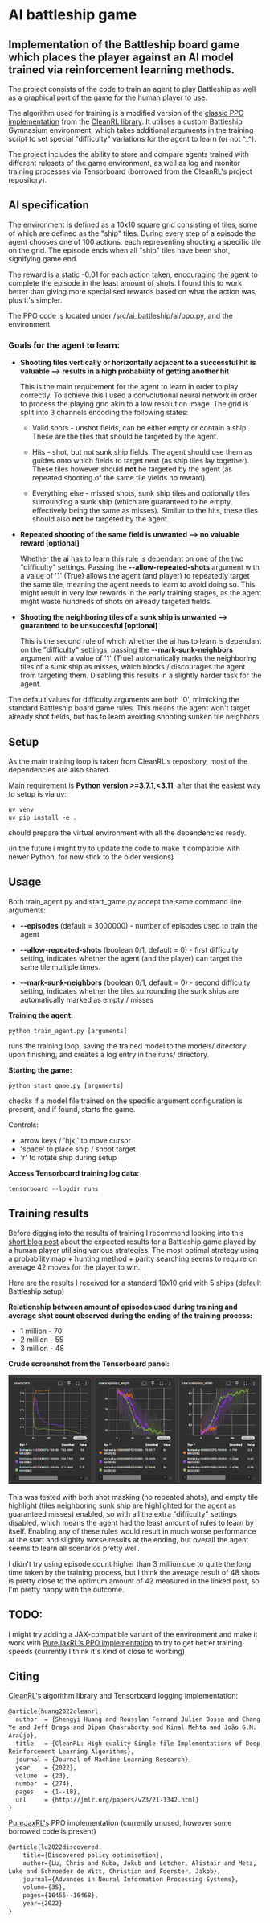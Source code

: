 # AI battleship game

## Implementation of the Battleship board game which places the player against an AI model trained via reinforcement learning methods.

The project consists of the code to train an agent to play Battleship as well as a graphical port of the game for the human player to use.

The algorithm used for training is a modified version of the [classic PPO implementation](https://github.com/vwxyzjn/cleanrl/blob/master/cleanrl/ppo.py) from the [CleanRL library](https://github.com/vwxyzjn/cleanrl). It utilises a custom Battleship Gymnasium environment, which takes additional arguments in the training script to set special "difficulty" variations for the agent to learn (or not ^\_^).

The project includes the ability to store and compare agents trained with different rulesets of the game environment, as well as log and monitor training processes via Tensorboard (borrowed from the CleanRL's project repository).

## AI specification

The environment is defined as a 10x10 square grid consisting of tiles, some of which are defined as the "ship" tiles. During every step of a episode the agent chooses one of 100 actions, each representing shooting a specific tile on the grid. The episode ends when all "ship" tiles have been shot, signifying game end.

The reward is a static -0.01 for each action taken, encouraging the agent to complete the episode in the least amount of shots. I found this to work better than giving more specialised rewards based on what the action was, plus it's simpler.

The PPO code is located under /src/ai_battleship/ai/ppo.py, and the environment

### Goals for the agent to learn:

- **Shooting tiles vertically or horizontally adjacent to a successful hit is valuable --> results in a high probability of getting another hit**

  This is the main requirement for the agent to learn in order to play correctly. To achieve this I used a convolutional neural network in order to process the playing grid akin to a low resolution image. The grid is split into 3 channels encoding the following states:

  - Valid shots - unshot fields, can be either empty or contain a ship. These are the tiles that should be targeted by the agent.

  - Hits - shot, but not sunk ship fields. The agent should use them as guides onto which fields to target next (as ship tiles lay together). These tiles however should **not** be targeted by the agent (as repeated shooting of the same tile yields no reward)

  - Everything else - missed shots, sunk ship tiles and optionally tiles surrounding a sunk ship (which are guaranteed to be empty, effectively being the same as misses). Similiar to the hits, these tiles should also **not** be targeted by the agent.

- **Repeated shooting of the same field is unwanted --> no valuable reward \[optional\]**

  Whether the ai has to learn this rule is dependant on one of the two "difficulty" settings. Passing the **--allow-repeated-shots** argument with a value of '1' (True) allows the agent (and player) to repeatedly target the same tile, meaning the agent needs to learn to avoid doing so. This might result in very low rewards in the early training stages, as the agent might waste hundreds of shots on already targeted fields.

- **Shooting the neighboring tiles of a sunk ship is unwanted --> guaranteed to be unsuccesful \[optional\]**

  This is the second rule of which whether the ai has to learn is dependant on the "difficulty" settings: passing the **--mark-sunk-neighbors** argument with a value of '1' (True) automatically marks the neighboring tiles of a sunk ship as misses, which blocks / discourages the agent from targeting them. Disabling this results in a slightly harder task for the agent.

The default values for difficulty arguments are both '0', mimicking the standard Battleship board game rules. This means the agent won't target already shot fields, but has to learn avoiding shooting sunken tile neighbors.

## Setup

As the main training loop is taken from CleanRL's repository, most of the dependencies are also shared.

Main requirement is **Python version >=3.7.1,<3.11**, after that the easiest way to setup is via uv:

```
uv venv
uv pip install -e .
```

should prepare the virtual environment with all the dependencies ready.

(in the future i might try to update the code to make it compatible with newer Python, for now stick to the older versions)

## Usage

Both train_agent.py and start_game.py accept the same command line arguments:

- **--episodes** (default = 3000000) - number of episodes used to train the agent

- **--allow-repeated-shots** (boolean 0/1, default = 0) - first difficulty setting, indicates whether the agent (and the player) can target the same tile multiple times.

- **--mark-sunk-neighbors** (boolean 0/1, default = 0) - second difficulty setting, indicates whether the tiles surrounding the sunk ships are automatically marked as empty / misses

**Training the agent:**

```
python train_agent.py [arguments]
```

runs the training loop, saving the trained model to the models/ directory upon finishing, and creates a log entry in the runs/ directory.

**Starting the game:**

```
python start_game.py [arguments]
```

checks if a model file trained on the specific argument configuration is present, and if found, starts the game.

Controls:

- arrow keys / 'hjkl' to move cursor
- 'space' to place ship / shoot target
- 'r' to rotate ship during setup

**Access Tensorboard training log data:**

```
tensorboard --logdir runs
```

## Training results

Before digging into the results of training I recommend looking into this [short blog post](https://mattfife.com/?p=5252) about the expected results for a Battleship game played by a human player utilising various strategies. The most optimal strategy using a probability map + hunting method + parity searching seems to require on average 42 moves for the player to win.

Here are the results I received for a standard 10x10 grid with 5 ships (default Battleship setup)

**Relationship between amount of episodes used during training and average shot count observed during the ending of the training process:**

- 1 million - 70
- 2 million - 55
- 3 million - 48

**Crude screenshot from the Tensorboard panel:**

![Tensorboard screenshot](./pictures/tensorboard_ss.jpg)

This was tested with both shot masking (no repeated shots), and empty tile highlight (tiles neighboring sunk ship are highlighted for the agent as guaranteed misses) enabled, so with all the extra "difficulty" settings disabled, which means the agent had the least amount of rules to learn by itself. Enabling any of these rules would result in much worse performance at the start and slighlty worse results at the ending, but overall the agent seems to learn all scenarios pretty well.

I didn't try using episode count higher than 3 million due to quite the long time taken by the training process, but I think the average result of 48 shots is pretty close to the optimum amount of 42 measured in the linked post, so I'm pretty happy with the outcome.

## TODO:

I might try adding a JAX-compatible variant of the environment and make it work with [PureJaxRL's PPO implementation](https://github.com/luchris429/purejaxrl/blob/main/purejaxrl/ppo.py) to try to get better training speeds (currently I think it's kind of close to working)

## Citing

[CleanRL's](https://github.com/vwxyzjn/cleanrl) algorithm library and Tensorboard logging implementation:

```
@article{huang2022cleanrl,
  author  = {Shengyi Huang and Rousslan Fernand Julien Dossa and Chang Ye and Jeff Braga and Dipam Chakraborty and Kinal Mehta and João G.M. Araújo},
  title   = {CleanRL: High-quality Single-file Implementations of Deep Reinforcement Learning Algorithms},
  journal = {Journal of Machine Learning Research},
  year    = {2022},
  volume  = {23},
  number  = {274},
  pages   = {1--18},
  url     = {http://jmlr.org/papers/v23/21-1342.html}
}
```

[PureJaxRL's](https://github.com/luchris429/purejaxrl) PPO implementation (currently unused, however some borrowed code is present)

```
@article{lu2022discovered,
    title={Discovered policy optimisation},
    author={Lu, Chris and Kuba, Jakub and Letcher, Alistair and Metz, Luke and Schroeder de Witt, Christian and Foerster, Jakob},
    journal={Advances in Neural Information Processing Systems},
    volume={35},
    pages={16455--16468},
    year={2022}
}
```
